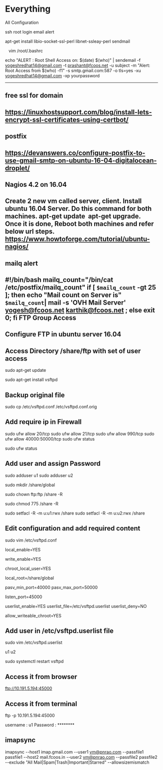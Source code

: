 # Everything
All Configuration


ssh root login email alert

apt-get install libio-socket-ssl-perl libnet-ssleay-perl sendmail

   vim /root/.bashrc
   
echo "ALERT : Root Shell Access on: $(date) $(who)" | sendemail -f yogeshredhat14@gmail.com -t prashant@fcoos.net -u subject -m "Alert: Root Access from $(who) -f1" -s smtp.gmail.com:587 -o tls=yes -xu yogeshredhat14@gmail.com -xp yourpassword 

-------------------------------------------------------------------------------------------------
free ssl for domain
---------------------
https://linuxhostsupport.com/blog/install-lets-encrypt-ssl-certificates-using-certbot/
-----------------------------------------------------------------------------------------------
postfix
---------
https://devanswers.co/configure-postfix-to-use-gmail-smtp-on-ubuntu-16-04-digitalocean-droplet/
-----------------------------------------------------------------------------------------------------------
Nagios 4.2 on 16.04
------------------------
Create 2 new vm called server, client. Install ubuntu 16.04 Server.
Do this command for both machines. apt-get update  apt-get upgrade.
Once it is done, Reboot both machines and refer below url steps.
https://www.howtoforge.com/tutorial/ubuntu-nagios/
------------------------------------------------------------------------------------------------------------------
mailq alert
-------------
#!/bin/bash 
mailq_count="/bin/cat /etc/postfix/mailq_count" 
if [ `$mailq_count` -gt 25 ]; then echo "Mail count on Server is" `$mailq_count`| mail -s 'OVH Mail Server' yogesh@fcoos.net karthik@fcoos.net ; 
else 
exit 0; 
fi 
FTP Group Access
----------------------
Configure FTP in ubuntu server 16.04
------------------------------------

Access Directory /share/ftp with set of user access
----------------------------------------------------

sudo apt-get update

sudo apt-get install vsftpd

Backup original file
--------------------

sudo cp /etc/vsftpd.conf /etc/vsftpd.conf.orig

Add require ip in Firewall
--------------------------

sudo ufw allow 20/tcp
sudo ufw allow 21/tcp
sudo ufw allow 990/tcp
sudo ufw allow 40000:50000/tcp
sudo ufw status

sudo ufw status

Add user and assign Password
-----------------------------
sudo adduser u1
sudo adduser u2

sudo mkdir /share/global

sudo chown ftp:ftp /share -R

sudo chmod 775 /share -R

sudo setfacl -R -m u:u1:rwx /share
sudo setfacl -R -m u:u2:rwx /share

Edit configuration and add required content
-------------------------------------------
sudo vim /etc/vsftpd.conf

local_enable=YES

write_enable=YES

chroot_local_user=YES

local_root=/share/global

pasv_min_port=40000
pasv_max_port=50000

listen_port=45000

userlist_enable=YES
userlist_file=/etc/vsftpd.userlist
userlist_deny=NO

allow_writeable_chroot=YES

Add user in /etc/vsftpd.userlist file
-------------------------------------

sudo vim /etc/vsftpd.userlist

u1
u2

sudo systemctl restart vsftpd


Access it from browser
-----------------------

ftp://10.191.5.194:45000

Access it from terminal
-----------------------

ftp -p 10.191.5.194:45000

username : u1
Password : ********

imapsync
-----------
imapsync --host1 imap.gmail.com --user1 vm@pnrao.com --passfile1 passfile1 --host2 mail.fcoos.in --user2 vm@pnrao.com --passfile2 passfile2 --exclude "All Mail|Spam|Trash|Important|Starred" --allowsizemismatch 



